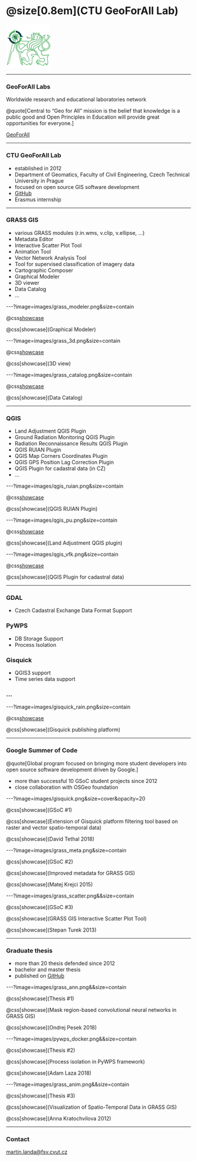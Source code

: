# @size[0.8em](CTU GeoForAll Lab)

![Logo](https://raw.githubusercontent.com/ctu-geoforall-lab/marketing/master/logo/ctu-geoforall-logo-small.png)

---

### GeoForAll Labs

Worldwide research and educational laboratories network

@quote[Central to “Geo for All” mission is the belief that knowledge is a public good and Open Principles in Education will provide great opportunities for everyone.]

[GeoForAll](https://www.osgeo.org/initiatives/geo-for-all/about-geo-for-all)

---

### CTU GeoForAll Lab

- established in 2012
- Department of Geomatics, Faculty of Civil Engineering, Czech Technical University in Prague
- focused on open source GIS software development
- [GitHub](https://github.com/ctu-geoforall-lab)
- Erasmus internship

---

### GRASS GIS

- various GRASS modules (r.in.wms, v.clip, v.ellipse, ...)
- Metadata Editor
- Interactive Scatter Plot Tool
- Animation Tool
- Vector Network Analysis Tool
- Tool for supervised classification of imagery data
- Cartographic Composer
- Graphical Modeler
- 3D viewer
- Data Catalog
- ...

---?image=images/grass_modeler.png&size=contain

@css[showcase](#1)

@css[showcase](Graphical Modeler)

---?image=images/grass_3d.png&size=contain

@css[showcase](#2)

@css[showcase](3D view)

---?image=images/grass_catalog.png&size=contain

@css[showcase](#3)

@css[showcase](Data Catalog)

---

### QGIS

- Land Adjustment QGIS Plugin
- Ground Radiation Monitoring QGIS Plugin 
- Radiation Reconnaissance Results QGIS Plugin
- QGIS RUIAN Plugin
- QGIS Map Corners Coordinates Plugin
- QGIS GPS Position Lag Correction Plugin
- QGIS Plugin for cadastral data (in CZ)
- ...

---?image=images/qgis_ruian.png&size=contain

@css[showcase](#1)

@css[showcase](QGIS RUIAN Plugin)

---?image=images/qgis_pu.png&size=contain

@css[showcase](#2)

@css[showcase](Land Adjustment QGIS plugin)

---?image=images/qgis_vfk.png&size=contain

@css[showcase](#3)

@css[showcase](QGIS Plugin for cadastral data)

---

### GDAL

- Czech Cadastral Exchange Data Format Support

### PyWPS

- DB Storage Support
- Process Isolation

### Gisquick

- QGIS3 support
- Time series data support

### ...

---?image=images/gisquick_rain.png&size=contain

@css[showcase](#1)

@css[showcase](Gisquick publishing platform)

---

### Google Summer of Code

@quote[Global program focused on bringing more student developers into open source software development driven by Google.]

- more than successful 10 GSoC student projects since 2012
- close collaboration with OSGeo foundation

---?image=images/gisquick.png&size=cover&opacity=20

@css[showcase](GSoC #1)

@css[showcase](Extension of Gisquick platform filtering tool based on raster and vector spatio-temporal data)

@css[showcase](David Tethal 2018)

---?image=images/grass_meta.png&size=contain

@css[showcase](GSoC #2)

@css[showcase](Improved metadata for GRASS GIS)

@css[showcase](Matej Krejci 2015)

---?image=images/grass_scatter.png&&size=contain

@css[showcase](GSoC #3)

@css[showcase](GRASS GIS Interactive Scatter Plot Tool)

@css[showcase](Stepan Turek 2013)

---

### Graduate thesis 

- more than 20 thesis defended since 2012
- bachelor and master thesis
- published on [GitHub](https://github.com/orgs/ctu-geoforall-lab-projects)

---?image=images/grass_ann.png&&size=contain

@css[showcase](Thesis #1)

@css[showcase](Mask region-based convolutional neural networks in GRASS GIS)

@css[showcase](Ondrej Pesek 2018)

---?image=images/pywps_docker.png&&size=contain

@css[showcase](Thesis #2)

@css[showcase](Process isolation in PyWPS framework)

@css[showcase](Adam Laza 2018)

---?image=images/grass_anim.png&&size=contain

@css[showcase](Thesis #3)

@css[showcase](Visualization of Spatio-Temporal Data in GRASS GIS)

@css[showcase](Anna Kratochvilova 2012)

---

### Contact

martin.landa@fsv.cvut.cz
